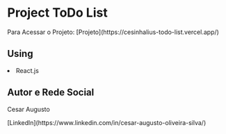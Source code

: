 <h1>Project ToDo List </h1>
Para Acessar o Projeto: [Projeto](https://cesinhalius-todo-list.vercel.app/) 


<h2>Using</h2>
  <li>React.js</li>

<h2>Autor e Rede Social</h2>
<p>Cesar Augusto</p>
  [Linkedln](https://www.linkedin.com/in/cesar-augusto-oliveira-silva/)